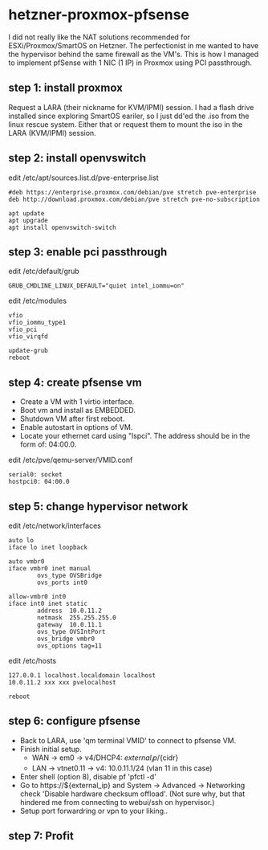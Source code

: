# hetzner-proxmox-pfsense

I did not really like the NAT solutions recommended for ESXi/Proxmox/SmartOS on Hetzner.
The perfectionist in me wanted to have the hypervisor behind the same firewall as the VM's.
This is how I managed to implement pfSense with 1 NIC (1 IP) in Proxmox using PCI passthrough.

## step 1: install proxmox
Request a LARA (their nickname for KVM/IPMI) session.
I had a flash drive installed since exploring SmartOS eariler, so I just dd'ed the .iso from the linux rescue system.
Either that or request them to mount the iso in the LARA (KVM/IPMI) session.

## step 2: install openvswitch
edit /etc/apt/sources.list.d/pve-enterprise.list
```
#deb https://enterprise.proxmox.com/debian/pve stretch pve-enterprise
deb http://download.proxmox.com/debian/pve stretch pve-no-subscription
```
```
apt update
apt upgrade
apt install openvswitch-switch
```

## step 3: enable pci passthrough
edit /etc/default/grub
```
GRUB_CMDLINE_LINUX_DEFAULT="quiet intel_iommu=on"
```
edit /etc/modules
```
vfio
vfio_iommu_type1
vfio_pci
vfio_virqfd
```
```
update-grub
reboot
```
## step 4: create pfsense vm
- Create a VM with 1 virtio interface.
- Boot vm and install as EMBEDDED.
- Shutdown VM after first reboot.
- Enable autostart in options of VM.
- Locate your ethernet card using "lspci". The address should be in the form of: 04:00.0.

edit /etc/pve/qemu-server/VMID.conf
```
serial0: socket
hostpci0: 04:00.0
```

## step 5: change hypervisor network
edit /etc/network/interfaces
```
auto lo
iface lo inet loopback

auto vmbr0
iface vmbr0 inet manual
        ovs_type OVSBridge
        ovs_ports int0

allow-vmbr0 int0
iface int0 inet static
        address  10.0.11.2
        netmask  255.255.255.0
        gateway  10.0.11.1
        ovs_type OVSIntPort
        ovs_bridge vmbr0
        ovs_options tag=11
```
edit /etc/hosts
```
127.0.0.1 localhost.localdomain localhost
10.0.11.2 xxx xxx pvelocalhost
```
```
reboot
```
## step 6: configure pfsense
- Back to LARA, use 'qm terminal VMID' to connect to pfsense VM.
- Finish initial setup.
  - WAN -> em0 -> v4/DHCP4: ${external_ip}/${cidr}
  - LAN -> vtnet0.11 -> v4: 10.0.11.1/24 (vlan 11 in this case)
- Enter shell (option 8), disable pf 'pfctl -d'
- Go to https://${external_ip} and System -> Advanced -> Networking
check 'Disable hardware checksum offload'. (Not sure why, but that hindered me from connecting to webui/ssh on hypervisor.)
- Setup port forwardring or vpn to your liking..

## step 7: Profit
